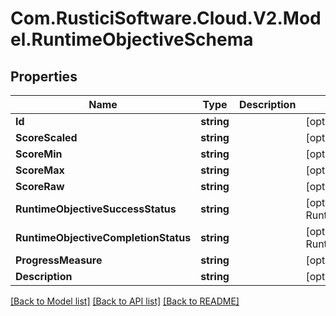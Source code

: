 # Com.RusticiSoftware.Cloud.V2.Model.RuntimeObjectiveSchema
## Properties

Name | Type | Description | Notes
------------ | ------------- | ------------- | -------------
**Id** | **string** |  | [optional] 
**ScoreScaled** | **string** |  | [optional] 
**ScoreMin** | **string** |  | [optional] 
**ScoreMax** | **string** |  | [optional] 
**ScoreRaw** | **string** |  | [optional] 
**RuntimeObjectiveSuccessStatus** | **string** |  | [optional] [default to RuntimeObjectiveSuccessStatusEnum.UNKNOWN]
**RuntimeObjectiveCompletionStatus** | **string** |  | [optional] [default to RuntimeObjectiveCompletionStatusEnum.UNKNOWN]
**ProgressMeasure** | **string** |  | [optional] 
**Description** | **string** |  | [optional] 

[[Back to Model list]](../README.md#documentation-for-models) [[Back to API list]](../README.md#documentation-for-api-endpoints) [[Back to README]](../README.md)

